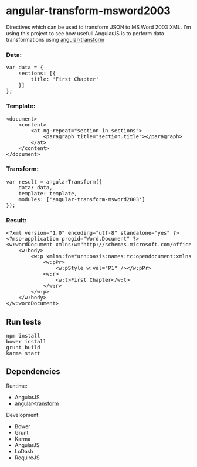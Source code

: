 angular-transform-msword2003
============================
Directives which can be used  to transform JSON to MS Word 2003 XML. I'm using this project to see how usefull AngularJS is to perform data transformations using [angular-transform](https://github.com/TimSchlechter/angular-transform)

### Data:
<pre>
var data = {
    sections: [{
        title: 'First Chapter'
    }]
};
</pre>

### Template:
<pre>
&lt;document&gt;
	&lt;content&gt;
		&lt;at ng-repeat="section in sections"&gt;
			&lt;paragraph title="section.title"&gt;&lt;/paragraph&gt;
		&lt;/at&gt;
	&lt;/content&gt;	
&lt;/document&gt;
</pre>

### Transform:
<pre>
var result = angularTransform({
    data: data,
    template: template,
    modules: ['angular-transform-msword2003']
});
</pre>

### Result:
<pre>
&lt;?xml version="1.0" encoding="utf-8" standalone="yes" ?&gt;
&lt;?mso-application progid="Word.Document" ?&gt;
&lt;w:wordDocument xmlns:w="http://schemas.microsoft.com/office/word/2003/wordml" xmlns:wx="http://schemas.microsoft.com/office/word/2003/auxHint" xmlns:o="urn:schemas-microsoft-com:office:office" xmlns:aml="http://schemas.microsoft.com/aml/2001/core" xmlns:dt="uuid:C2F41010-65B3-11d1-A29F-00AA00C14882" xmlns:v="urn:schemas-microsoft-com:vml" xmlns:w10="urn:schemas-microsoft-com:office:word" xmlns:number="urn:oasis:names:tc:opendocument:xmlns:datastyle:1.0" xml:space="preserve" w:embeddedObjPresent="no"&gt;
    &lt;w:body&gt;
        &lt;w:p xmlns:fo="urn:oasis:names:tc:opendocument:xmlns:xsl-fo-compatible:1.0"&gt;
            &lt;w:pPr&gt;
                &lt;w:pStyle w:val="P1" /&gt;&lt;/w:pPr&gt;
            &lt;w:r&gt;
                &lt;w:t&gt;First Chapter&lt;/w:t&gt;
            &lt;/w:r&gt;
        &lt;/w:p&gt;
    &lt;/w:body&gt;
&lt;/w:wordDocument&gt;
</pre>

## Run tests
<pre>
npm install
bower install
grunt build
karma start
</pre>

## Dependencies
Runtime:
* AngularJS
* [angular-transform](https://github.com/TimSchlechter/angular-transform)

Development: 
* Bower
* Grunt
* Karma
* AngularJS
* LoDash
* RequireJS